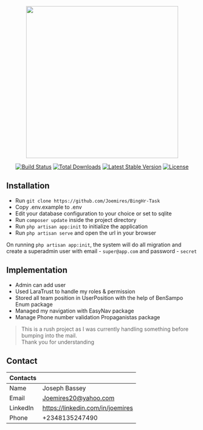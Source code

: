 <p align="center"><a href="https://laravel.com" target="_blank"><img src="https://raw.githubusercontent.com/laravel/art/master/logo-lockup/5%20SVG/2%20CMYK/1%20Full%20Color/laravel-logolockup-cmyk-red.svg" width="400"></a></p>

<p align="center">
<a href="https://travis-ci.org/laravel/framework"><img src="https://travis-ci.org/laravel/framework.svg" alt="Build Status"></a>
<a href="https://packagist.org/packages/laravel/framework"><img src="https://img.shields.io/packagist/dt/laravel/framework" alt="Total Downloads"></a>
<a href="https://packagist.org/packages/laravel/framework"><img src="https://img.shields.io/packagist/v/laravel/framework" alt="Latest Stable Version"></a>
<a href="https://packagist.org/packages/laravel/framework"><img src="https://img.shields.io/packagist/l/laravel/framework" alt="License"></a>
</p>

## Installation
- Run `git clone https://github.com/Joemires/BingHr-Task`
- Copy .env.example to .env
- Edit your database configuration to your choice or set to sqlite
- Run `composer update` inside the project directory
- Run `php artisan app:init` to initialize the application
- Run `php artisan serve` and open the url in your browser

On running `php artisan app:init`, the system will do all migration and create a superadmin user with email - `super@app.com` and password - `secret`

## Implementation
- Admin can add user
- Used LaraTrust to handle my roles & permission
- Stored all team position in UserPosition with the help of BenSampo Enum package
- Managed my navigation with EasyNav package
- Manage Phone number validation Propaganistas package
<!-- - Only users with Read permission can read user
- Only users with Delete permission can delete user
- Only User with Update permission can update user 
- Only User with Delete permission can delete user -->

>This is a rush project as I was currently handling something before bumping into the mail. <br> Thank you for understanding

## Contact
| Contacts   |            |
|----------|:-------------|
| Name |    Joseph Bassey   |
| Email |  Joemires20@yahoo.com |
| LinkedIn | https://linkedin.com/in/joemires |
| Phone   |      +2348135247490      |
